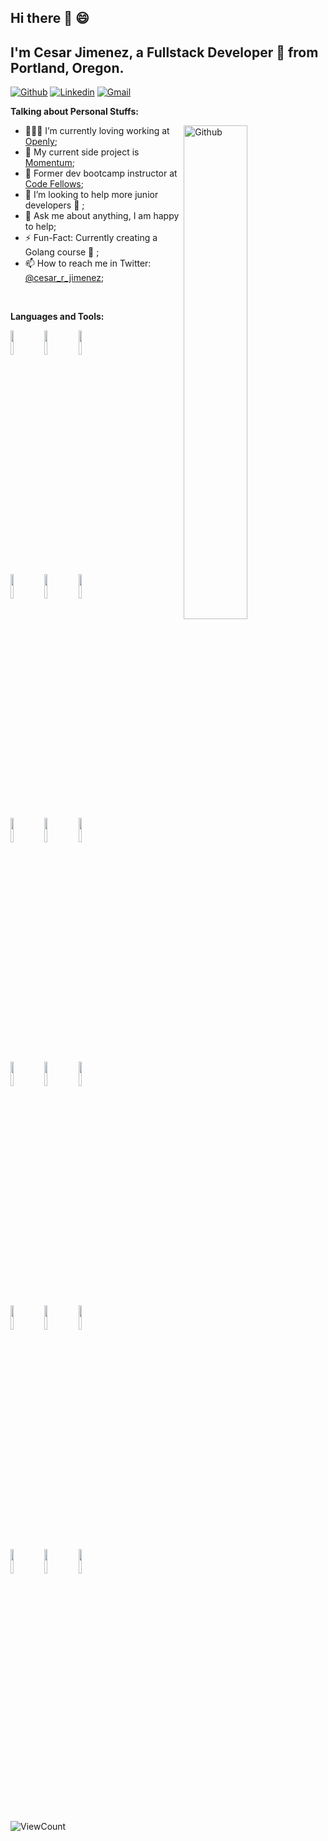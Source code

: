 
## Hi there 👋 😄

<!--
**Numbers88s/numbers88s** is a ✨ _special_ ✨ repository because its `README.md` (this file) appears on your GitHub profile.

Here are some ideas to get you started:

- 🔭 I’m currently working on ...
- 🌱 I’m currently learning ...
- 👯 I’m looking to collaborate on ...
- 🤔 I’m looking for help with ...
- 💬 Ask me about ...
- 📫 How to reach me: ...
- 😄 Pronouns: ...
- ⚡ Fun fact: ...
-->

<!-- Your title -->
## I'm Cesar Jimenez, a Fullstack Developer 🚀 from Portland, Oregon.
<!-- Your badges
You can use the website to generate badges: https://shields.io/
-->

[![Github](https://img.shields.io/badge/-Github-000?style=flat&logo=Github&logoColor=white)](https://github.com/numbers88s)
[![Linkedin](https://img.shields.io/badge/-LinkedIn-blue?style=flat&logo=Linkedin&logoColor=white)](https://www.linkedin.com/in/cesarrjimenez/)
[![Gmail](https://img.shields.io/badge/-Gmail-c14438?style=flat&logo=Gmail&logoColor=white)](mailto:cesar.r.jimenez@gmail.com)


<!-- Talking about you -->
**Talking about Personal Stuffs:**
<!-- Any image aligned to the right. Beware the width -->
<!-- <img width="55%" align="right" alt="Github" src="https://raw.githubusercontent.com/onimur/.github/master/.resources/git-header.svg" /> -->
<img width="45%" align="right" alt="Github" src="./assets/FE_vs_BE.png" />

- 👨🏽‍💻 I’m currently loving working at [Openly](https://openly.com/);
- 🌱 My current side project is [Momentum](https://momentumtradingjournal.com);
- 🐙 Former dev bootcamp instructor at [Code Fellows](https://www.codefellows.org/);
- 👯 I’m looking to help more junior developers 🤝 ;
- 💬 Ask me about anything, I am happy to help;
- ⚡️ Fun-Fact: Currently creating a Golang course 🤩 ;
- 📫 How to reach me in Twitter: [@cesar_r_jimenez](https://twitter.com/cesar_r_jimenez);

<br />

**Languages and Tools:**

<!-- Your github readme stats
You can use this api: https://github.com/anuraghazra/github-readme-stats
-->
<p>
  <!-- Your languages and tools. Be careful with the alignment.
  You can use this sites to get logos: https://www.vectorlogo.zone or https://simpleicons.org/
  -->
  <code><img width="10%" src="https://www.vectorlogo.zone/logos/golang/golang-ar21.svg"></code>
  <code><img width="10%" src="https://www.vectorlogo.zone/logos/python/python-ar21.svg"></code>
  <code><img width="10%" src="https://www.vectorlogo.zone/logos/nodejs/nodejs-ar21.svg"></code>
  <br />
  <code><img width="10%" src="https://www.vectorlogo.zone/logos/w3_html5/w3_html5-ar21.svg"></code>
  <code><img width="10%" src="https://www.vectorlogo.zone/logos/javascript/javascript-ar21.svg"></code>
  <code><img width="10%" src="https://www.vectorlogo.zone/logos/netlifyapp_watercss/netlifyapp_watercss-ar21.svg"></code>
  <br />
  <code><img width="10%" src="https://www.vectorlogo.zone/logos/postgresql/postgresql-ar21.svg"></code>
  <code><img width="10%" src="https://www.vectorlogo.zone/logos/mysql/mysql-ar21.svg"></code>
  <code><img width="10%" src="https://www.vectorlogo.zone/logos/mongodb/mongodb-ar21.svg"></code>
  <br />
  <code><img width="10%" src="https://www.vectorlogo.zone/logos/docker/docker-ar21.svg"></code>
  <code><img width="10%" src="https://www.vectorlogo.zone/logos/neovimio/neovimio-ar21.svg"></code>
  <code><img width="10%" src="https://www.vectorlogo.zone/logos/vim/vim-ar21.svg"></code>
  <br />
  <code><img width="10%" src="https://www.vectorlogo.zone/logos/circleci/circleci-ar21.svg"></code>
  <code><img width="10%" src="https://www.vectorlogo.zone/logos/git-scm/git-scm-ar21.svg"></code>
  <code><img width="10%" src="https://www.vectorlogo.zone/logos/visualstudio_code/visualstudio_code-ar21.svg"></code>
  <br />
  <code><img width="10%" src="https://www.vectorlogo.zone/logos/amazon_aws/amazon_aws-ar21.svg"></code>
  <code><img width="10%" src="https://www.vectorlogo.zone/logos/google_cloud/google_cloud-ar21.svg"></code>
  <code><img width="10%" src="https://www.vectorlogo.zone/logos/digitalocean/digitalocean-ar21.svg"></code>
</p>
<br />
<p align="left">
  <img alt="ViewCount" src="https://hits.dwyl.com/Numbers88s/Numbers88s/numbers88s.svg)](http://hits.dwyl.com/Numbers88s/Numbers88s/numbers88s" />
</p>
